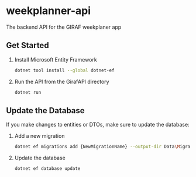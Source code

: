 # weekplanner-api
 The backend API for the GIRAF weekplaner app

## Get Started
1. Install Microsoft Entity Framework
    ```bash
    dotnet tool install --global dotnet-ef
    ```
2. Run the API from the GirafAPI directory
    ```bash
    dotnet run
    ```

## Update the Database
If you make changes to entities or DTOs, make sure to update the database:

1. Add a new migration
   ```bash
   dotnet ef migrations add {NewMigrationName} --output-dir Data\Migrations
   ```
2. Update the database
   ```bash
   dotnet ef database update
   ```
